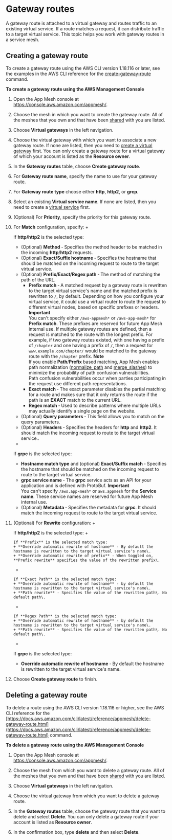 # Gateway routes<a name="gateway-routes"></a>

A gateway route is attached to a virtual gateway and routes traffic to an existing virtual service\. If a route matches a request, it can distribute traffic to a target virtual service\. This topic helps you work with gateway routes in a service mesh\.

## Creating a gateway route<a name="create-gateway-route"></a>

To create a gateway route using the AWS CLI version 1\.18\.116 or later, see the examples in the AWS CLI reference for the [create\-gateway\-route](https://docs.aws.amazon.com/cli/latest/reference/appmesh/create-gateway-route.html) command\.

**To create a gateway route using the AWS Management Console**

1. Open the App Mesh console at [https://console\.aws\.amazon\.com/appmesh/](https://console.aws.amazon.com/appmesh/)\. 

1. Choose the mesh in which you want to create the gateway route\. All of the meshes that you own and that have been [shared](sharing.md) with you are listed\.

1. Choose **Virtual gateways** in the left navigation\.

1. Choose the virtual gateway with which you want to associate a new gateway route\. If none are listed, then you need to [create a virtual gateway](virtual_gateways.md#create-virtual-gateway) first\. You can only create a gateway route for a virtual gateway of which your account is listed as the **Resource owner**\.

1. In the **Gateway routes** table, choose **Create gateway route**\.

1. For **Gateway route name**, specify the name to use for your gateway route\.

1. For **Gateway route type** choose either **http**, **http2**, or **grcp**\.

1. Select an existing **Virtual service name**\. If none are listed, then you need to create a [virtual service](virtual_services.md#create-virtual-service) first\.

1. \(Optional\) For **Priority**, specify the priority for this gateway route\.

1. For **Match** configuration, specify:
   + 

     If **http/http2** is the selected type:
     + \(Optional\) **Method** ‐ Specifies the method header to be matched in the incoming **http**/**http2** requests\.
     + \(Optional\) **Exact/Suffix hostname** ‐ Specifies the hostname that should be matched on the incoming request to route to the target virtual service\.
     + \(Optional\) **Prefix/Exact/Regex path** ‐ The method of matching the path of the URL\.
       + **Prefix match** ‐ A matched request by a gateway route is rewritten to the target virtual service's name and the matched prefix is rewritten to `/`, by default\. Depending on how you configure your virtual service, it could use a virtual router to route the request to different virtual nodes, based on specific prefixes or headers\. 
**Important**  
You can't specify either `/aws-appmesh*` or `/aws-app-mesh*` for **Prefix match**\. These prefixes are reserved for future App Mesh internal use\.
If multiple gateway routes are defined, then a request is matched to the route with the longest prefix\. For example, if two gateway routes existed, with one having a prefix of `/chapter` and one having a prefix of `/`, then a request for `www.example.com/chapter/` would be matched to the gateway route with the `/chapter` prefix\.
**Note**  
If you enable **Path**/**Prefix** based matching, App Mesh enables path normalization \([normalize\_path](https://www.envoyproxy.io/docs/envoy/latest/api-v3/extensions/filters/network/http_connection_manager/v3/http_connection_manager.proto#envoy-v3-api-field-extensions-filters-network-http-connection-manager-v3-httpconnectionmanager-normalize-path) and [merge\_slashes](https://www.envoyproxy.io/docs/envoy/latest/api-v3/extensions/filters/network/http_connection_manager/v3/http_connection_manager.proto#envoy-v3-api-field-extensions-filters-network-http-connection-manager-v3-httpconnectionmanager-merge-slashes)\) to minimize the probability of path confusion vulnerabilities\.  
Path confusion vulnerabilities occur when parties participating in the request use different path representations\.
       + **Exact match** ‐ The exact parameter disables the partial matching for a route and makes sure that it only returns the route if the path is an **EXACT** match to the current URL\.
       + **Regex match** ‐ Used to describe patterns where multiple URLs may actually identify a single page on the website\.
     + \(Optional\) **Query parameters** ‐ This field allows you to match on the query parameters\.
     + \(Optional\) **Headers** ‐ Specifies the headers for **http** and **http2**\. It should match the incoming request to route to the target virtual service\.\.
   + 

     If **grpc** is the selected type:
     + **Hostname match type** and \(optional\) **Exact/Suffix match** ‐ Specifies the hostname that should be matched on the incoming request to route to the target virtual service\. 
     + **grpc service name** ‐ The **grpc** service acts as an API for your application and is defined with ProtoBuf\.
**Important**  
You can't specify `/aws.app-mesh*` or `aws.appmesh` for the **Service name**\. These service names are reserved for future App Mesh internal use\.
     + \(Optional\) **Metadata** ‐ Specifies the metadata for **grpc**\. It should match the incoming request to route to the target virtual service\.

1. \(Optional\) For **Rewrite** configuration:
   + 

     If **http/http2** is the selected type:
     + 

       If **Prefix** is the selected match type:
       + **Override automatic rewrite of hostname** ‐ By default the hostname is rewritten to the target virtual service's name\.
       + **Override automatic rewrite of prefix** ‐ When toggled on, **Prefix rewrite** specifies the value of the rewritten prefix\.
     + 

       If **Exact Path** is the selected match type:
       + **Override automatic rewrite of hostname** ‐ by default the hostname is rewritten to the target virtual service's name\.
       + **Path rewrite** ‐ Specifies the value of the rewritten path\. No default path\.
     + 

       If **Regex Path** is the selected match type:
       + **Override automatic rewrite of hostname** ‐ by default the hostname is rewritten to the target virtual service's name\.
       + **Path rewrite** ‐ Specifies the value of the rewritten path\. No default path\.
   + 

     If **grpc** is the selected type:
     + **Override automatic rewrite of hostname** ‐ By default the hostname is rewritten to the target virtual service's name\.

1. Choose **Create gateway route** to finish\.

## Deleting a gateway route<a name="delete-gateway-route"></a>

To delete a route using the AWS CLI version 1\.18\.116 or higher, see the AWS CLI reference for the [https://docs.aws.amazon.com/cli/latest/reference/appmesh/delete-gateway-route.html](https://docs.aws.amazon.com/cli/latest/reference/appmesh/delete-gateway-route.html) command\.

**To delete a gateway route using the AWS Management Console**

1. Open the App Mesh console at [https://console\.aws\.amazon\.com/appmesh/](https://console.aws.amazon.com/appmesh/)\. 

1. Choose the mesh from which you want to delete a gateway route\. All of the meshes that you own and that have been [shared](sharing.md) with you are listed\.

1. Choose **Virtual gateways** in the left navigation\.

1. Choose the virtual gateway from which you want to delete a gateway route\.

1. In the **Gateway routes** table, choose the gateway route that you want to delete and select **Delete**\. You can only delete a gateway route if your account is listed as **Resource owner**\.

1. In the confirmation box, type **delete** and then select **Delete**\.